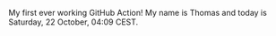 My first ever working GitHub Action!
My name is Thomas and today is Saturday, 22 October, 04:09 CEST. 
